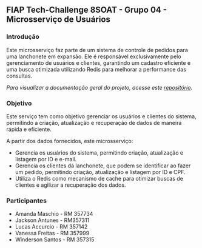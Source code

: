 ## FIAP Tech-Challenge 8SOAT - Grupo 04 - Microsserviço de Usuários

### Introdução

Este microsserviço faz parte de um sistema de controle de pedidos para uma lanchonete em expansão. Ele é responsável exclusivamente pelo gerenciamento de usuários e clientes, garantindo um cadastro eficiente e uma busca otimizada utilizando Redis para melhorar a performance das consultas.

_Para visualizar a documentação geral do projeto, acesse este [repositório](https://github.com/8SOAT-G4-Tech-Challenge/tech-challenge-fiap-documentation)._

### Objetivo

Este serviço tem como objetivo gerenciar os usuários e clientes do sistema, permitindo a criação, atualização e recuperação de dados de maneira rápida e eficiente.

A partir dos dados fornecidos, este microsserviço:

- Gerencia os usuários do sistema, permitindo criação, atualização e listagem por ID e e-mail.
- Gerencia os clientes da lanchonete, que podem se identificar ao fazer um pedido, permitindo criação, atualização e listagem por ID e CPF.
- Utiliza o Redis como mecanismo de cache para otimizar buscas de clientes e agilizar a recuperação dos dados.

### Participantes

- Amanda Maschio - RM 357734
- Jackson Antunes - RM357311
- Lucas Accurcio - RM 357142
- Vanessa Freitas - RM 357999
- Winderson Santos - RM 357315
